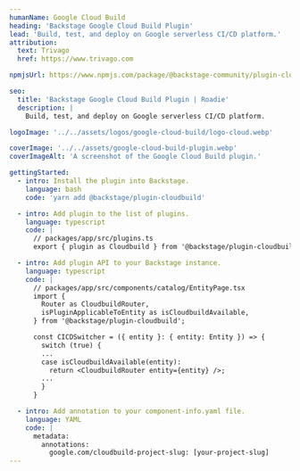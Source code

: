 ```yaml
---
humanName: Google Cloud Build
heading: 'Backstage Google Cloud Build Plugin'
lead: 'Build, test, and deploy on Google serverless CI/CD platform.'
attribution:
  text: Trivago
  href: https://www.trivago.com

npmjsUrl: https://www.npmjs.com/package/@backstage-community/plugin-cloudbuild

seo:
  title: 'Backstage Google Cloud Build Plugin | Roadie'
  description: |
    Build, test, and deploy on Google serverless CI/CD platform.

logoImage: '../../assets/logos/google-cloud-build/logo-cloud.webp'

coverImage: '../../assets/google-cloud-build-plugin.webp'
coverImageAlt: 'A screenshot of the Google Cloud Build plugin.'

gettingStarted:
  - intro: Install the plugin into Backstage.
    language: bash
    code: 'yarn add @backstage/plugin-cloudbuild'

  - intro: Add plugin to the list of plugins.
    language: typescript
    code: |
      // packages/app/src/plugins.ts
      export { plugin as Cloudbuild } from '@backstage/plugin-cloudbuild';

  - intro: Add plugin API to your Backstage instance.
    language: typescript
    code: |
      // packages/app/src/components/catalog/EntityPage.tsx
      import {
        Router as CloudbuildRouter,
        isPluginApplicableToEntity as isCloudbuildAvailable,
      } from '@backstage/plugin-cloudbuild';

      const CICDSwitcher = ({ entity }: { entity: Entity }) => {
        switch (true) {
        ...
        case isCloudbuildAvailable(entity):
          return <CloudbuildRouter entity={entity} />;
        ...
        }
      }

  - intro: Add annotation to your component-info.yaml file.
    language: YAML
    code: |
      metadata:
        annotations:
          google.com/cloudbuild-project-slug: [your-project-slug]
---
```

